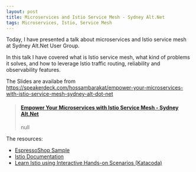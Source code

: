 ```yaml
---
layout: post
title: Microservices and Istio Service Mesh - Sydney Alt.Net
tags: Microservices, Istio, Service Mesh
---
```


Today, I have presented a talk about microservices and Istio service mesh at Sydney Alt.Net User Group.

In this talk I have covered what is Istio service mesh, what kind of problems it solves, and how to leverage Istio traffic routing, reliability and observability features.

The Slides are availabe from https://speakerdeck.com/hossambarakat/empower-your-microservices-with-istio-service-mesh-sydney-alt-dot-net

<blockquote class="embedly-card"><h4><a href="https://speakerdeck.com/hossambarakat/empower-your-microservices-with-istio-service-mesh-sydney-alt-dot-net">Empower Your Microservices with Istio Service Mesh - Sydney Alt.Net</a></h4><p>null</p></blockquote>
<script async src="//cdn.embedly.com/widgets/platform.js" charset="UTF-8"></script>

The resources:
 - [EspressoShop Sample](https://github.com/hossambarakat/EspressoShop)
 - [Istio Documentation](https://istio.io/docs/)
 - [Learn Istio using Interactive Hands-on Scenarios (Katacoda)](https://katacoda.com/courses/istio)


